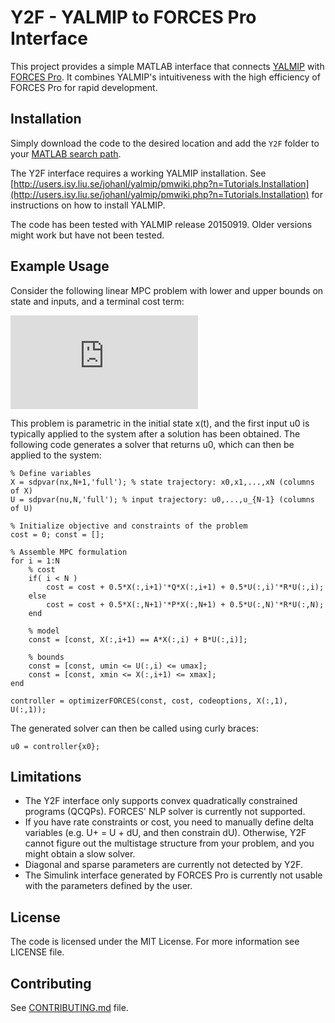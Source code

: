 # Y2F - YALMIP to FORCES Pro Interface

This project provides a simple MATLAB interface that connects [YALMIP](http://users.isy.liu.se/johanl/yalmip/pmwiki.php?n=Main.WhatIsYALMIP)
with [FORCES Pro](https://www.embotech.com/FORCES-Pro). It combines YALMIP's intuitiveness with the high efficiency of FORCES Pro for rapid development.

## Installation

Simply download the code to the desired location and add the `Y2F` folder to your [MATLAB search path](http://ch.mathworks.com/help/matlab/ref/addpath.html). 

The Y2F interface requires a working YALMIP installation. See [http://users.isy.liu.se/johanl/yalmip/pmwiki.php?n=Tutorials.Installation](http://users.isy.liu.se/johanl/yalmip/pmwiki.php?n=Tutorials.Installation) for instructions on how to install YALMIP.

The code has been tested with YALMIP release 20150919. Older versions might work but have not been tested.

## Example Usage

Consider the following linear MPC problem with lower and upper bounds on state and inputs, and a terminal cost term:

![\begin{aligned}\text{minimize} \quad & x_N^T P x_N + \sum_{i=0}^{N-1} x_i^T Q x_i + u_i^T R u_i \\ \text{s.t.} \quad & x_0 = x(t) \\& x_{i+1} = Ax_i + Bu_i \\& \underline{x} \leq x_i \leq \bar{x} \\& \underline{u} \leq u_i \leq \bar{u}\end{aligned}](http://www.sciweavers.org/tex2img.php?eq=%5Cbegin%7Baligned%7D%0A%5Ctext%7Bminimize%7D%20%5Cquad%20%26%20x_N%5ET%20P%20x_N%20%2B%20%5Csum_%7Bi%3D0%7D%5E%7BN-1%7D%20x_i%5ET%20Q%20x_i%20%2B%20u_i%5ET%20R%20u_i%20%5C%5C%20%0A%5Ctext%7Bs.t.%7D%20%5Cquad%20%26%20x_0%20%3D%20x%28t%29%20%5C%5C%0A%26%20x_%7Bi%2B1%7D%20%3D%20Ax_i%20%2B%20Bu_i%20%5C%5C%0A%26%20%5Cunderline%7Bx%7D%20%5Cleq%20x_i%20%5Cleq%20%5Cbar%7Bx%7D%20%5C%5C%0A%26%20%5Cunderline%7Bu%7D%20%5Cleq%20u_i%20%5Cleq%20%5Cbar%7Bu%7D%0A%5Cend%7Baligned%7D&bc=White&fc=Black&im=jpg&fs=12&ff=mathdesign&edit=0)

This problem is parametric in the initial state x(t), and the first input u0 is typically applied to the system after a solution has been obtained. The following code generates a solver that returns u0, which can then be applied to the system:

```
% Define variables
X = sdpvar(nx,N+1,'full'); % state trajectory: x0,x1,...,xN (columns of X)
U = sdpvar(nu,N,'full'); % input trajectory: u0,...,u_{N-1} (columns of U)

% Initialize objective and constraints of the problem
cost = 0; const = [];

% Assemble MPC formulation
for i = 1:N        
    % cost
    if( i < N )
        cost = cost + 0.5*X(:,i+1)'*Q*X(:,i+1) + 0.5*U(:,i)'*R*U(:,i);
    else
        cost = cost + 0.5*X(:,N+1)'*P*X(:,N+1) + 0.5*U(:,N)'*R*U(:,N);
    end
    
    % model
    const = [const, X(:,i+1) == A*X(:,i) + B*U(:,i)];

    % bounds
    const = [const, umin <= U(:,i) <= umax];
    const = [const, xmin <= X(:,i+1) <= xmax];
end

controller = optimizerFORCES(const, cost, codeoptions, X(:,1), U(:,1));
```

The generated solver can then be called using curly braces:

```
u0 = controller{x0};
```

## Limitations

- The Y2F interface only supports convex quadratically constrained programs (QCQPs). FORCES' NLP solver is currently not supported.
- If you have rate constraints or cost, you need to manually define delta variables (e.g. U+ = U + dU, and then constrain dU). Otherwise, Y2F cannot figure out the multistage structure from your problem, and you might obtain a slow solver.
- Diagonal and sparse parameters are currently not detected by Y2F.
- The Simulink interface generated by FORCES Pro is currently not usable with the parameters defined by the user.

## License

The code is licensed under the MIT License. For more information see LICENSE file.

## Contributing

See [CONTRIBUTING.md](CONTRIBUTING.md) file.

